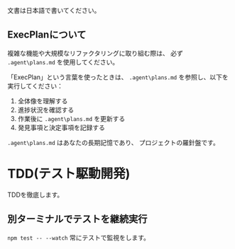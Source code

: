 文書は日本語で書いてください。

## ExecPlanについて

複雑な機能や大規模なリファクタリングに取り組む際は、
必ず `.agent\plans.md` を使用してください。

「ExecPlan」という言葉を使ったときは、
`.agent\plans.md` を参照し、以下を実行してください：

1. 全体像を理解する
2. 進捗状況を確認する
3. 作業後に `.agent\plans.md` を更新する
4. 発見事項と決定事項を記録する

`.agent\plans.md` はあなたの長期記憶であり、
プロジェクトの羅針盤です。


# TDD(テスト駆動開発)
TDDを徹底します。

## 別ターミナルでテストを継続実行
`npm test -- --watch`
常にテストで監視をします。
